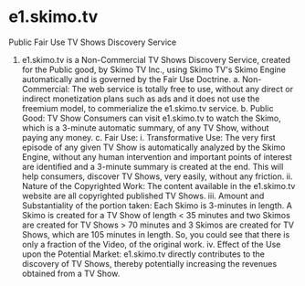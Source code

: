 # e1.skimo.tv
Public Fair Use TV Shows Discovery Service 
1. e1.skimo.tv is a Non-Commercial TV Shows Discovery Service, created for the Public good, by Skimo TV Inc., using Skimo TV's Skimo Engine automatically and is governed by the Fair Use Doctrine.
  a. Non-Commercial: The web service is totally free to use, without any direct or indirect monetization plans such as ads and it does not use the freemium model, to commerialize the e1.skimo.tv service.
  b. Public Good: TV Show Consumers can visit e1.skimo.tv to watch the Skimo, which is a 3-minute automatic summary, of any TV Show, without paying any money.
  c. Fair Use:
    i. Transformative Use: The very first episode of any given TV Show is automatically analyzed by the Skimo Engine, without any human intervention and important points of interest are identified and a 3-minute summary is created at the end. This will help consumers, discover TV Shows, very easily, without any friction. 
    ii. Nature of the Copyrighted Work: The content available in the e1.skimo.tv website are all copyrighted published TV Shows.
    iii. Amount and Substantiality of the portion taken: Each Skimo is 3-minutes in length. A Skimo is created for a TV Show of length < 35 minutes and two Skimos are created for TV Shows > 70 minutes and 3 Skimos are created for TV Shows, which are 105 minutes in length. So, you could see that there is only a fraction of the Video, of the original work.
    iv. Effect of the Use upon the Potential Market: e1.skimo.tv directly contributes to the discovery of TV Shows, thereby potentially increasing the revenues obtained from a TV Show.
